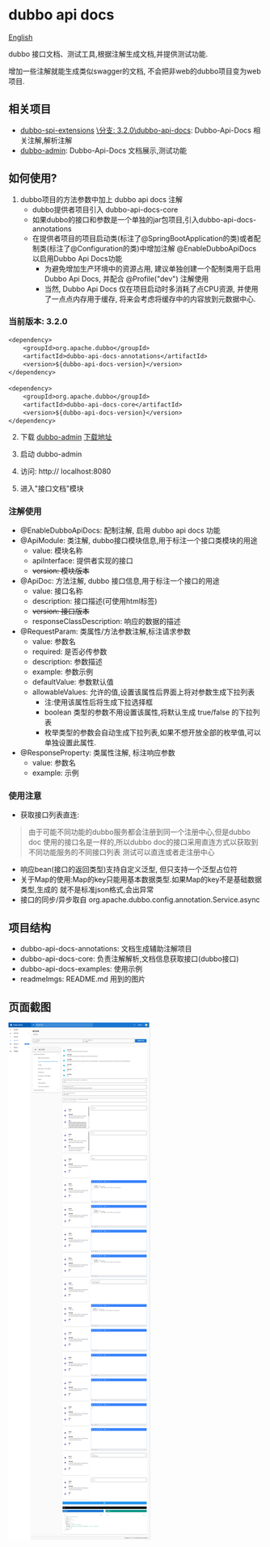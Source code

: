 # dubbo api docs

[English](./README.md)

dubbo 接口文档、测试工具,根据注解生成文档,并提供测试功能.

增加一些注解就能生成类似swagger的文档, 不会把非web的dubbo项目变为web项目.

## 相关项目

* [dubbo-spi-extensions](https://github.com/apache/dubbo-spi-extensions)
  [\分支: 3.2.0\dubbo-api-docs](https://github.com/apache/dubbo-spi-extensions/tree/3.2.0/dubbo-api-docs):
  Dubbo-Api-Docs 相关注解,解析注解
* [dubbo-admin](https://github.com/KeRan213539/dubbo-admin): Dubbo-Api-Docs 文档展示,测试功能

## 如何使用?

1. dubbo项目的方法参数中加上 dubbo api docs 注解
    * dubbo提供者项目引入 dubbo-api-docs-core
    * 如果dubbo的接口和参数是一个单独的jar包项目,引入dubbo-api-docs-annotations
    * 在提供者项目的项目启动类(标注了@SpringBootApplication的类)或者配制类(标注了@Configuration的类)中增加注解 @EnableDubboApiDocs 以启用Dubbo Api Docs功能
        * 为避免增加生产环境中的资源占用, 建议单独创建一个配制类用于启用Dubbo Api Docs, 并配合 @Profile("dev") 注解使用
        * 当然, Dubbo Api Docs 仅在项目启动时多消耗了点CPU资源, 并使用了一点点内存用于缓存, 将来会考虑将缓存中的内容放到元数据中心.

### 当前版本: 3.2.0

```
<dependency>
    <groupId>org.apache.dubbo</groupId>
    <artifactId>dubbo-api-docs-annotations</artifactId>
    <version>${dubbo-api-docs-version}</version>
</dependency>

<dependency>
    <groupId>org.apache.dubbo</groupId>
    <artifactId>dubbo-api-docs-core</artifactId>
    <version>${dubbo-api-docs-version}</version>
</dependency>
```

2. 下载 [dubbo-admin](https://github.com/apache/dubbo-admin) [下载地址](https://github.com/apache/dubbo-admin/releases)

3. 启动 dubbo-admin

4. 访问: http:// localhost:8080

5. 进入"接口文档"模块

### 注解使用

* @EnableDubboApiDocs: 配制注解, 启用 dubbo api docs 功能
* @ApiModule: 类注解, dubbo接口模块信息,用于标注一个接口类模块的用途
    * value: 模块名称
    * apiInterface: 提供者实现的接口
    * ~~version: 模块版本~~
* @ApiDoc: 方法注解, dubbo 接口信息,用于标注一个接口的用途
    * value: 接口名称
    * description: 接口描述(可使用html标签)
    * ~~version: 接口版本~~
    * responseClassDescription: 响应的数据的描述
* @RequestParam: 类属性/方法参数注解,标注请求参数
    * value: 参数名
    * required: 是否必传参数
    * description: 参数描述
    * example: 参数示例
    * defaultValue: 参数默认值
    * allowableValues: 允许的值,设置该属性后界面上将对参数生成下拉列表
        * 注:使用该属性后将生成下拉选择框
        * boolean 类型的参数不用设置该属性,将默认生成 true/false 的下拉列表
        * 枚举类型的参数会自动生成下拉列表,如果不想开放全部的枚举值,可以单独设置此属性.
* @ResponseProperty: 类属性注解, 标注响应参数
    * value: 参数名
    * example: 示例

### 使用注意

* 获取接口列表直连:

> 由于可能不同功能的dubbo服务都会注册到同一个注册中心,但是dubbo doc
> 使用的接口名是一样的,所以dubbo doc的接口采用直连方式以获取到不同功能服务的不同接口列表
> 测试可以直连或者走注册中心

* 响应bean(接口的返回类型)支持自定义泛型, 但只支持一个泛型占位符
* 关于Map的使用:Map的key只能用基本数据类型.如果Map的key不是基础数据类型,生成的 就不是标准json格式,会出异常
* 接口的同步/异步取自 org.apache.dubbo.config.annotation.Service.async

## 项目结构

* dubbo-api-docs-annotations: 文档生成辅助注解项目
* dubbo-api-docs-core: 负责注解解析,文档信息获取接口(dubbo接口)
* dubbo-api-docs-examples: 使用示例
* readmeImgs: README.md 用到的图片

## 页面截图

![页面截图](./readmeImgs/dubbo_docs_zh.png)
